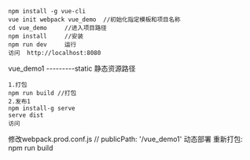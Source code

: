 ```shell script
npm install -g vue-cli
vue init webpack vue_demo  //初始化指定模板和项目名称
cd vue_demo     //进入项目路径
npm install     //安装
npm run dev     运行
访问  http://localhost:8080
```

vue_demo1
---------static 静态资源路径



```shell script
1.打包
npm run build //打包
2.发布1
npm install-g serve
serve dist
访问
```
修改webpack.prod.conf.js
// publicPath: '/vue_demo1' 动态部署
重新打包:
npm run build